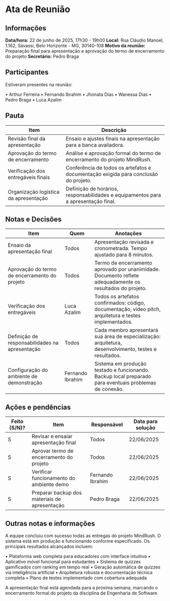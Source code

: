 # Ata de Reunião

## Informações

**Data/hora:** 22 de junho de 2025, 17h30 - 19h00
**Local:** Rua Cláudio Manoel, 1.162, Savassi, Belo Horizonte - MG, 30140-108
**Motivo da reunião:** Preparação final para apresentação e aprovação do termo de encerramento do projeto
**Secretário:** Pedro Braga

## Participantes

Estiveram presentes na reunião:

•⁠ ⁠Arthur Ferreira
•⁠ ⁠Fernando Ibrahim
•⁠ ⁠Jhonata Dias
•⁠ ⁠Wanessa Dias
•⁠ ⁠Pedro Braga
•⁠ ⁠Luca Azalim

## Pauta

| Item                                  | Descrição                                                                           |
| ------------------------------------- | ----------------------------------------------------------------------------------- |
| Revisão final da apresentação         | Ensaio e ajustes finais na apresentação para a banca avaliadora.                    |
| Aprovação do termo de encerramento    | Análise e aprovação formal do termo de encerramento do projeto MindRush.            |
| Verificação dos entregáveis finais    | Conferência de todos os artefatos e documentação exigida para conclusão do projeto. |
| Organização logística da apresentação | Definição de horários, responsabilidades e equipamentos para a apresentação final.  |

## Notas e Decisões

| Item                                           | Quem             | Anotações                                                                                                 |
| ---------------------------------------------- | ---------------- | --------------------------------------------------------------------------------------------------------- |
| Ensaio da apresentação final                   | Todos            | Apresentação revisada e cronometrada. Tempo ajustado para 8 minutos.                                      |
| Aprovação do termo de encerramento do projeto  | Todos            | Termo de encerramento aprovado por unanimidade. Documento reflete adequadamente os resultados do projeto. |
| Verificação dos entregáveis                    | Luca Azalim      | Todos os artefatos confirmados: código, documentação, vídeo pitch, arquitetura e testes implementados.    |
| Definição de responsabilidades na apresentação | Todos            | Cada membro apresentará sua área de especialização: arquitetura, desenvolvimento, testes e resultados.    |
| Configuração do ambiente de demonstração       | Fernando Ibrahim | Sistema em produção testado e funcionando. Backup local preparado para eventuais problemas de conexão.    |

## Ações e pendências

| Feito (S/N)? | Item                                          | Responsável      | Data para solução |
| ------------ | --------------------------------------------- | ---------------- | ----------------- |
| S            | Revisar e ensaiar apresentação final          | Todos            | 22/06/2025        |
| S            | Aprovar termo de encerramento do projeto      | Todos            | 22/06/2025        |
| S            | Verificar funcionamento do ambiente demo      | Fernando Ibrahim | 22/06/2025        |
| S            | Preparar backup dos materiais de apresentação | Pedro Braga      | 22/06/2025        |

## Outras notas e informações

A equipe concluiu com sucesso todas as entregas do projeto MindRush. O sistema está em produção e funcionando conforme especificado. Os principais resultados alcançados incluem:

•⁠ ⁠Plataforma web completa para educadores com interface intuitiva
•⁠ ⁠Aplicativo móvel funcional para estudantes
•⁠ ⁠Sistema de quizzes gamificados com ranking em tempo real
•⁠ ⁠Geração automática de quizzes via inteligência artificial
•⁠ ⁠Arquitetura robusta e documentação técnica completa
•⁠ ⁠Plano de testes implementado com cobertura adequada

A apresentação final está agendada para a próxima semana, marcando o encerramento formal do projeto da disciplina de Engenharia de Software.
